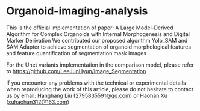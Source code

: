 # Organoid-imaging-analysis
This is the official implementation of paper: A Large Model-Derived Algorithm for Complex Organoids with Internal Morphogenesis and Digital Marker Derivation
We contributed our proposed algorithm Yolo_SAM and SAM Adapter to achieve segmentation of organoid morphological features and feature quantification of segmentation mask images

For the Unet variants implementation in the comparison model, please refer to https://github.com/LeeJunHyun/Image_Segmentation


If you encounter any problems with the technical or experimental details when reproducing the work of this article, please do not hesitate to contact us by email: Hanghang Liu (2795835591@qq.com) or Haohan Xu (xuhaohan312@163.com)
